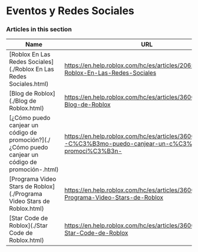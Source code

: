 # Eventos y Redes Sociales  
### Articles in this section
Name|URL
-|-
[Roblox En Las Redes Sociales](./Roblox En Las Redes Sociales.html) |https://en.help.roblox.com/hc/es/articles/206596923-Roblox-En-Las-Redes-Sociales
[Blog de Roblox](./Blog de Roblox.html) |https://en.help.roblox.com/hc/es/articles/360029134331-Blog-de-Roblox
[¿Cómo puedo canjear un código de promoción?](./¿Cómo puedo canjear un código de promoción-.html) |https://en.help.roblox.com/hc/es/articles/360029650831--C%C3%B3mo-puedo-canjear-un-c%C3%B3digo-de-promoci%C3%B3n-
[Programa Video Stars de Roblox](./Programa Video Stars de Roblox.html) |https://en.help.roblox.com/hc/es/articles/360026092011-Programa-Video-Stars-de-Roblox
[Star Code de Roblox](./Star Code de Roblox.html) |https://en.help.roblox.com/hc/es/articles/360026181292-Star-Code-de-Roblox